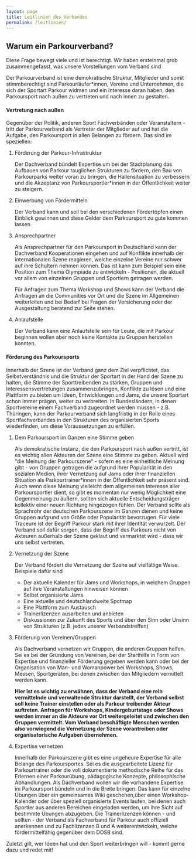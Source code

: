 ```yaml
---
layout: page
title: Leitlinien des Verbandes
permalink: /leitlinien/
---
```


## Warum ein Parkourverband?

Diese Frage bewegt viele und ist berechtigt.
Wir haben ersteinmal grob zusammengefasst, was unsere Vorstellungen vom Verband sind

Der Parkourverband ist eine demokratische Struktur, Mitglieder und somit stimmberechtigt sind Parkourläufer\*innen, 
Vereine und Unternehmen, die sich der Sportart Parkour widmen und ein Interesse daran haben, den Parkoursport nach außen zu 
vertreten und nach innen zu gestalten.

#### Vertretung nach außen #### 

Gegenüber der Politik, anderen Sport Fachverbänden oder Veranstaltern - tritt der Parkourverband als Vertreter der Mitglieder auf 
und hat die Aufgabe, den Parkoursport in allen Belangen zu fördern. Das sind im speziellen:

1. Förderung der Parkour-Infrastruktur

    Der Dachverband bündelt Expertise um bei der Stadtplanung das Aufbauen von Parkour tauglichen Strukturen zu fördern, 
    den Bau von Parkourparks weiter voran zu bringen, die Hallensituation zu verbessern und die Akzeptanz von Parkoursportler\*innen 
    in der Öffentlichkeit weiter zu steigern.

2. Einwerbung von Fördermitteln

    Der Verband kann und soll bei den verschiedenen Fördertöpfen einen Einblick gewinnen und diese Gelder dem Parkoursport zu gute kommen lassen

3. Ansprechpartner

    Als Ansprechpartner für den Parkoursport in Deutschland kann der Dachverband Kooperationen eingehen und auf Konflikte innerhalb der internationalen Szene reagieren, welche einzelne Vereine nur schwer auf ihre Schultern nehmen können. Das ist kann zum Beispiel sein eine Position zum Thema Olympiade zu entwickeln - Positionen, die aktuell vor allem von einzelnen Gruppen und Sportlern getragen werden. 

    Für Anfragen zum Thema Workshop und Shows kann der Verband die Anfragen an die Communities vor Ort und die Szene im Allgemeinen weiterleiten und bei Bedarf bei Fragen der Versicherung oder der Ausgestaltung beratend zur Seite stehen.

4. Anlaufstelle

    Der Verband kann eine Anlaufstelle sein für Leute, die mit Parkour beginnen wollen aber noch keine Kontakte zu Gruppen herstellen konnten.

#### Förderung des Parkoursports ####

Innerhalb der Szene ist der Verband ganz dem Ziel verpflichtet, das Selbstverständnis und die Struktur der Sportart in der Hand der Szene zu halten, die Stimme der Sporttreibenden zu stärken, Gruppen und Interessensvertretungen zusammenzubringen, Konflikte zu lösen und eine Plattform zu bieten um Ideen, Entwicklungen und Jams, die unsere Sportart schon immer prägen, weiter zu verbreiten. In Bundesländern, in denen Sportvereine einem Fachverband zugeordnet werden müssen - z.B. Thüringen, kann der Parkourverband sich langfristig in der Rolle eines Sportfachverbandes in den Strukturen des organisierten Sports wiederfinden, um diese Voraussetzungen zu erfüllen.

1. Dem Parkoursport im Ganzen eine Stimme geben

    Als demokratische Instanz, die den Parkoursport nach außen vertritt, ist es wichtig allen Akteuren der Szene eine Stimme zu geben. Aktuell wird “die Meinung der Parkourszene” - sofern es eine einheitliche Meinung gibt - von Gruppen getragen die aufgrund ihrer Popularität in den sozialen Medien, ihrer Vernetzung auf Jams oder ihrer finanziellen Situation als Parkourtrainer*innen in der Öffentlichkeit sehr präsent sind. Auch wenn diese Meinung vielleicht dem allgemeinen Interesse aller Parkoursportler dient, so gibt es momentan nur wenig Möglichkeit eine Gegenmeinung zu äußern, sollten sich aktuelle Entscheidungsträger kollektiv einer neuen Richtung hingezogen fühlen. Der Verband sollte als Sprachrohr der deutschen Parkourszene im Ganzen dienen und keine Gruppen aufgrund von Größe oder Popularität bevorzugen. Für viele Traceure ist der Begriff Parkour stark mit ihrer Identität verwurzelt. Der Verband soll dafür sorgen, dass der Begriff des Parkours nicht von Akteuren außerhalb der Szene geklaut und vermarktet wird - dass wir uns selbst vertreten.

2. Vernetzung der Szene

    Der Verband fördert die Vernetzung der Szene auf vielfältige Weise. Beispiele dafür sind

    - Der aktuelle Kalender für Jams und Workshops, in welchem Gruppen auf ihre Veranstaltungen hinweisen können
    - Selbst organisierte Jams
    - Eine aktuelle und deutschlandweite Spotmap 
    - Eine Plattform zum Austausch  
    - Trainerlizenzen ausarbeiten und anbieten
    - Diskussionen zur Zukunft des Sports und über den Sinn oder Unsinn von Strukturen (z.B. jedes unserer Verbandstreffen)

3. Förderung von Vereinen/Gruppen

    Als Dachverband vernetzen wir Gruppen, die anderen Gruppen helfen. Sei es bei der Gründung von Vereinen, bei der Starthilfe in Form von Expertise und finanzieller Förderung gegeben werden kann oder bei der Organisation von Man- und Womanpower bei Workshops, Shows, Messen, Sportgeräten, bei denen zwischen den Mitgliedern vermittelt werden kann.

    **Hier ist es wichtig zu erwähnen, dass der Verband eine rein vermittelnde und verwaltende Struktur darstellt, der Verband selbst soll keine Trainer einstellen oder als Parkour treibender Akteur auftreten. Anfragen für Workshops, Kindergeburtstage oder Shows werden immer an die Akteure vor Ort weitergeleitet und zwischen den Gruppen vermittelt. Vom Verband beschäftigte Menschen werden also vorwiegend die Vernetzung der Szene vorantreiben oder organisatorische Aufgaben übernehmen.**

4. Expertise vernetzen

    Innerhalb der Parkourszene gibt es eine ungeheure Expertise für alle Belange des Parkoursportes. Sei es die ausgearbeitete Lizenz für Parkourtrainer oder die voll dokumentierte methodische Reihe für das Erlernen einer Parkourübung, pädagogische Konzepte, philosophische Abhandlungen. Als Dachverband wollen wir die vorhandene Expertise im Parkoursport bündeln und in die Breite bringen. Das kann für einzelne Übungen über ein gemeinsames Wiki geschehen,über einen Workshop-Kalender oder über speziell organisierte Events laufen, bei denen auch Sportler aus anderen Bereichen eingeladen werden, um ihre Sicht auf bestimmte Übungen abzugeben. Die Trainerlizenzen können - und sollten - der Verband als Fachverband für Parkour auch offiziell anerkennen und zu Fachlizenzen B und A weiterentwickeln, welche fördermittelfähig gegenüber dem DOSB sind.

Zuletzt gilt, wer Ideen hat und den Sport weiterbringen will - kommt gerne dazu und redet mit!
